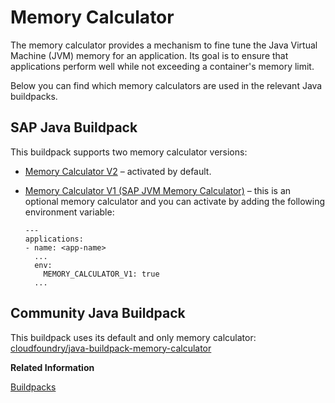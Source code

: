 <!-- loio505a71ae53e84c7a972bb6c34b4316fb -->

# Memory Calculator

The memory calculator provides a mechanism to fine tune the Java Virtual Machine \(JVM\) memory for an application. Its goal is to ensure that applications perform well while not exceeding a container's memory limit.

Below you can find which memory calculators are used in the relevant Java buildpacks.



<a name="loio505a71ae53e84c7a972bb6c34b4316fb__section_kyg_nz3_k1c"/>

## SAP Java Buildpack

This buildpack supports two memory calculator versions:

-   [Memory Calculator V2](memory-calculator-v2-8eef959.md) – activated by default.

-   [Memory Calculator V1 \(SAP JVM Memory Calculator\)](memory-calculator-v1-sap-jvm-memory-calculator-c1059e0.md) – this is an optional memory calculator and you can activate by adding the following environment variable:

    ```
    ---
    applications:
    - name: <app-name>
      ...
      env:
        MEMORY_CALCULATOR_V1: true
      ...
    ```




## Community Java Buildpack

This buildpack uses its default and only memory calculator: [cloudfoundry/java-buildpack-memory-calculator](https://github.com/cloudfoundry/java-buildpack-memory-calculator) 

**Related Information**  


[Buildpacks](buildpacks-5e7fc02.md "")


